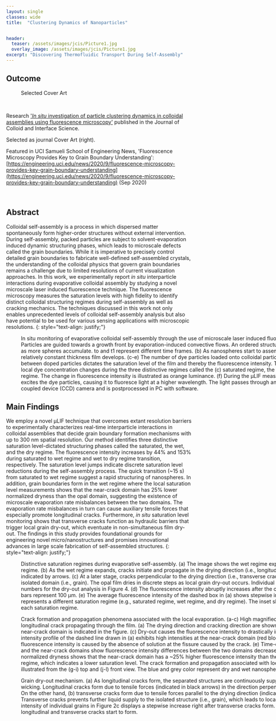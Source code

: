 ```yaml
---
layout: single
classes: wide
title:  "Clustering Dynamics of Nanoparticles"


header:
  teaser: /assets/images/jcis/Picture1.jpg
  overlay_image: /assets/images/jcis/Picture1.jpg
excerpt: "Discovering Thermofluidic Transport During Self-Assembly"
---
```




## Outcome ##

<figure style="width: 300px" class="align-right">
  <img src="{{ site.url }}{{ site.baseurl }}/assets/images/JCIS Cover Image.jpg" alt="">
  <figcaption>Selected Cover Art</figcaption>
</figure> 


<br/>

Research ['*In situ* investigation of particle clustering dynamics in colloidal assemblies using fluorescence microscopy'](https://www.sciencedirect.com/science/article/abs/pii/S0021979720305002?via%3Dihub) published  in the Journal of Colloid and Interface Science.

Selected as journal Cover Art (right). 

Featured in UCI Samueli School of Engineering News, 'Fluorescence Microscopy Provides Key to Grain Boundary Understanding': [https://engineering.uci.edu/news/2020/9/fluorescence-microscopy-provides-key-grain-boundary-understanding](https://engineering.uci.edu/news/2020/9/fluorescence-microscopy-provides-key-grain-boundary-understanding) (Sep 2020)

<br/>

## Abstract ##

Colloidal self-assembly is a process in which dispersed matter spontaneously form higher-order structures without external intervention. During self-assembly, packed particles are subject to solvent-evaporation induced dynamic structuring phases, which leads to microscale defects called the grain boundaries. While it is imperative to precisely control detailed grain boundaries to fabricate well-defined self-assembled crystals, the understanding of the colloidal physics that govern grain boundaries remains a challenge due to limited resolutions of current visualization approaches. In this work, we experimentally report *in situ* interparticle interactions during evaporative colloidal assembly by studying a novel microscale laser induced fluorescence technique. The fluorescence microscopy measures the saturation levels with high fidelity to identify distinct colloidal structuring regimes during self-assembly as well as cracking mechanics. The techniques discussed in this work not only enables unprecedented levels of colloidal self-assembly analysis but also have potential to be used for various sensing applications with microscopic resolutions. 
{: style="text-align: justify;"}

<figure style="width: 900px" class="align-center">
  <img src="{{ site.url }}{{ site.baseurl }}/assets/images/jcis/Figure 1.jpg" alt="">
  <figcaption>In situ monitoring of evaporative colloidal self-assembly through the use of microscale laser induced fluorescence (μLIF) techniques. (a) Particles are guided towards a growth front by evaporation-induced convective flows. An ordered structure of colloidal spheres forms as more spheres accumulate. to and t1 represent different time frames. (b) As nanospheres start to assemble into crystalline opals, a relatively constant thickness film develops. (c-e) The number of dye particles loaded onto colloidal particles and mean distances between doped particles dictates the saturation level of the film and thereby the fluorescence intensity. The figures illustrate how the local dye concentration changes during the three distinctive regimes called the (c) saturated regime, the (d) wet regime, and the (e) dry regime. The change in fluorescence intensity is illustrated as orange luminance. (f) During the μLIF measurement, a light source (green) excites the dye particles, causing it to fluoresce light at a higher wavelength. The light passes through an optical filter to a charge-coupled device (CCD) camera and is postprocessed in PC with software. </figcaption>
</figure> 




## Main Findings ##

We employ a novel μLIF technique that overcomes extant resolution barriers to experimentally characterizes real-time interparticle interactions in colloidal assemblies that decide grain boundary formation mechanisms with up to 300 nm spatial resolution. Our method identifies three distinctive saturation level-dictated structuring phases called the saturated, the wet, and the dry regime. The fluorescence intensity increases by 44% and 153% during saturated to wet regime and wet to dry regime transition, respectively. The saturation level jumps indicate discrete saturation level reductions during the self-assembly process. The quick transition (~15 s) from saturated to wet regime suggest a rapid structuring of nanospheres. In addition, grain boundaries form in the wet regime where the local saturation level measurements shows that the near-crack domain has 25% lower normalized dryness than the opal domain, suggesting the existence of microscale evaporation rate misbalances between the two domains. The evaporation rate misbalances in turn can cause auxiliary tensile forces that especially promote longitudinal cracks. Furthermore, *in situ* saturation level monitoring shows that transverse cracks function as hydraulic barriers that trigger local grain dry-out, which eventuate in non-simultaneous film dry-out. The findings in this study provides foundational grounds for engineering novel micro/nanostructures and promises innovational advances in large scale fabrication of self-assembled structures.
{: style="text-align: justify;"}

<figure style="width: 900px" class="align-center">
  <img src="{{ site.url }}{{ site.baseurl }}/assets/images/jcis/Figure 2.jpg" alt="">
  <figcaption>Distinctive saturation regimes during evaporative self-assembly. (a) The image shows the wet regime expanding through the saturated regime. (b) As the wet regime expands, cracks initiate and propagate in the drying direction (i.e., longitudinal cracks), which are indicated by arrows. (c) At a later stage, cracks perpendicular to the drying direction (i.e., transverse cracks) form and create an isolated domain (i.e., grain). The opal film dries in discrete steps as local grain dry-out occurs. Individual grains are identified with numbers for the dry-out analysis in Figure 4. (d) The fluorescence intensity abruptly increases after the complete dry-out. The scale bars represent 100 μm. (e) The average fluorescence intensity of the dashed box in (a) shows stepwise increases with time. Each step represents a different saturation regime (e.g., saturated regime, wet regime, and dry regime). The inset shows the average intensity of each saturation regime. </figcaption>
</figure> 



<figure style="width: 900px" class="align-center">
  <img src="{{ site.url }}{{ site.baseurl }}/assets/images/jcis/Figure 3.jpg" alt="">
  <figcaption>Crack formation and propagation phenomena associated with the local evaporation. (a-c) High magnified fluorescence images show a longitudinal crack propagating through the film. (a) The drying direction and cracking direction are shown. (b) The opal domain and the near-crack domain is indicated in the figure. (c) Dry-out causes the fluorescence intensity to drastically increase. (d) The fluorescence intensity profile of the dashed line drawn in (a) exhibits high intensities at the near-crack domain (red block). The abrupt dip in fluorescence intensity is caused by the absence of solution at the fissure caused by the crack. (e) Time-dependent plots of the opal and the near-crack domains show fluorescence intensity differences between the two domains decreases as the film dries. (f) The normalized dryness shows that the near-crack domain has a ~25% higher fluorescence intensity than the opal domain during the wet regime, which indicates a lower saturation level. The crack formation and propagation associated with local evaporation phenomena are illustrated from the (g-i) top and (j-l) front view. The blue and grey color represent dry and wet nanospheres, respectively.  </figcaption>
</figure> 

<figure style="width: 900px" class="align-center">
  <img src="{{ site.url }}{{ site.baseurl }}/assets/images/jcis/Figure 4.jpg" alt="">
  <figcaption>Grain dry-out mechanism. (a) As longitudinal cracks form, the separated structures are continuously supplied with liquid via capillary wicking. Longitudinal cracks form due to tensile forces (indicated in black arrows) in the direction perpendicular to the drying direction. On the other hand, (b) transverse cracks form due to tensile forces parallel to the drying direction (indicated in black arrows). Transverse cracks prevents further liquid supply to the isolated structure (i.e., grain), which leads to local grain dry-out. (c) The average intensity of individual grains in Figure 2c displays a stepwise increase right after transverse cracks form. The arrows indicate when longitudinal and transverse cracks start to form.  </figcaption>
</figure> 